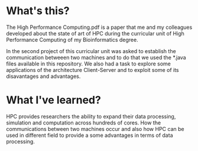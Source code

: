 # What's this?
The High Performance Computing.pdf is a paper that me and my colleagues developed about the state of art of HPC during 
the curricular unit of High Performance Computing of my Bioinformatics degree.

In the second project of this curricular unit was asked to establish the communication betweeen two machines and to do 
that we used the *.java files available in this repository. We also had a task to explore some applications of the architecture
Client-Server and to exploit some of its disavantages and advantages. 

# What I've learned? 
HPC provides researchers the ability to expand their data processing, simulation and computation across hundreds of cores.
How the communications between two machines occur and also how HPC can be used in different field to provide a some advantages
in terms of data processing.



